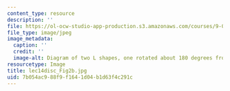 ```yaml
---
content_type: resource
description: ''
file: https://ol-ocw-studio-app-production.s3.amazonaws.com/courses/9-00sc-introduction-to-psychology-fall-2011/7b054ac988f9f1641d04b1d63f4c291c_lec14disc_Fig2b.jpg
file_type: image/jpeg
image_metadata:
  caption: ''
  credit: ''
  image-alt: Diagram of two L shapes, one rotated about 180 degrees from the other.
resourcetype: Image
title: lec14disc_Fig2b.jpg
uid: 7b054ac9-88f9-f164-1d04-b1d63f4c291c
---
```

